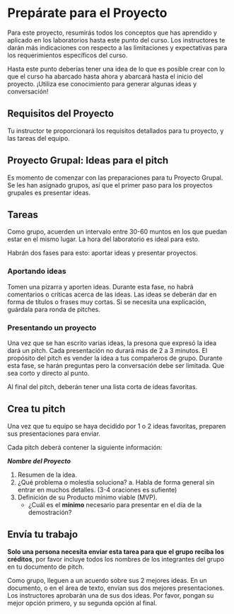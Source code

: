 ﻿# Prepárate para el Proyecto

Para este proyecto, resumirás todos los conceptos que has aprendido y aplicado en los laboratorios hasta este punto del curso. Los instructores te darán más indicaciones con respecto a las limitaciones y expectativas para los requerimientos específicos del curso. 

Hasta este punto deberías tener una idea de lo que es posible crear con lo que el curso ha abarcado hasta ahora y abarcará hasta el inicio del proyecto. ¡Utiliza ese conocimiento para generar algunas ideas y conversación!

## Requisitos del Proyecto

Tu instructor te proporcionará los requisitos detallados para tu proyecto, y las tareas del equipo.

## Proyecto Grupal: Ideas para el pitch

Es momento de comenzar con las preparaciones para tu Proyecto Grupal. Se les han asignado grupos, así que el primer paso para los proyectos grupales es presentar ideas.

## Tareas

Como grupo, acuerden un intervalo entre 30-60 muntos en los que puedan estar en el mismo lugar. La hora del laboratorio es ideal para esto.

Habrán dos fases para esto: aportar ideas y presentar proyectos.

### Aportando ideas

Tomen una pizarra y aporten ideas. Durante esta fase, no habrá comentarios o críticas acerca de las ideas. Las ideas se deberán dar en forma de títulos o frases muy cortas. Si se necesita una explicación, guárdala para ronda de pitches.

### Presentando un proyecto
Una vez que se han escrito varias ideas, la presona que expresó la idea dará un pitch. Cada presentación no durará más de 2 a 3 minutos. El propósito del pitch es vender la idea a tus compañeros de grupo. Durante esta fase, se harán preguntas pero la conversación debe ser limitada. Que sea corto y directo al punto.

Al final del pitch, deberán tener una lista corta de ideas favoritas.

## Crea tu pitch

Una vez que tu equipo se haya decidido por 1 o 2 ideas favoritas, preparen sus presentaciones para enviar.

Cada pitch deberá contener la siguiente información:

___Nombre del Proyecto___

1. Resumen de la idea.
1. ¿Qué problema o molestia soluciona?
   a. Habla de forma general sin entrar en muchos detalles. (3-4 oraciones es sufiente)
1. Definición de su Producto mínimo viable (MVP).
	- ¿Cuál es el **mínimo** necesario para presentar en el día de la demostración?


## Envía tu trabajo
**Solo una persona necesita enviar esta tarea para que el grupo reciba los créditos**, por favor incluye todos los nombres de los integrantes del grupo en tu documento de pitch.

Como grupo, lleguen a un acuerdo sobre sus 2 mejores ideas. En un documento, o en el área de texto, envían sus dos mejores presentaciones. Los instructores aprobarán una de sus dos ideas.
Por favor, pongan su mejor opción primero, y su segunda opción al final. 

